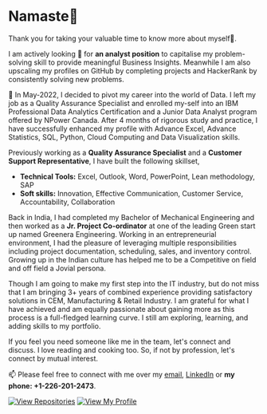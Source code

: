 # Namaste🙏

Thank you for taking your valuable time to know more about myself💞️. 

I am actively looking 👀  for **an analyst position** to capitalise my problem-solving skill to provide meaningful Business Insights. Meanwhile I am also upscaling my profiles on GitHub by completing projects and HackerRank by consistently solving new problems. 
 
🌱 In May-2022, I decided to pivot my career into the world of Data. I left my job as a Quality Assurance Specialist and enrolled my-self into an IBM Professional Data Analytics Certification and a Junior Data Analyst program offered by NPower Canada. After 4 months of rigorous study and practice, I have successfully enhanced my profile with Advance Excel, Advance Statistics, SQL, Python, Cloud Computing and Data Visualization skills. 

Previously working as a **Quality Assurance Specialist** and a **Customer Support Representative**, I have built the following skillset,
* **Technical Tools:** Excel, Outlook, Word, PowerPoint, Lean methodology, SAP
* **Soft skills:** Innovation, Effective Communication, Customer Service, Accountability, Collaboration

Back in India, I had completed my Bachelor of Mechanical Engineering and then worked as a **Jr. Project Co-ordinator** at one of the leading Green start up named Greenera Engineering. Working in an entrepreneurial environment, I had the pleasure of leveraging multiple responsibilities including project documentation, scheduling, sales, and inventory control. 
Growing up in the Indian culture has helped me to be a Competitive on field and off field a Jovial persona.

Though I am going to make my first step into the IT industry, but do not miss that I am bringing 3+ years of combined experience providing satisfactory solutions in CEM, Manufacturing & Retail Industry. I am grateful for what I have achieved and am equally passionate about gaining more as this process is a full-fledged learning curve. I still am exploring, learning, and adding skills to my portfolio.

If you feel you need someone like me in the team, let's connect and discuss.
I love reading and cooking too. So, if not by profession, let's connect by mutual interest.

📫 Please feel free to connect with me over my [email](kpanchal5069@gmail.com), [LinkedIn](https://www.linkedin.com/in/kishansunilkumarpanchal/) or **my phone: +1-226-201-2473**.


[![View Repositories](https://img.shields.io/badge/View-My_Repositories-blue?logo=GitHub)](https://github.com/kishansunilkumarpanchal?tab=repositories)
[![View My Profile](https://img.shields.io/badge/View-My_Profile-green?logo=GitHub)]([https://github.com/kishansunilkumarpanchal](https://github.com/kishansunilkumarpanchal/Kishan-Sunilkumar-Panchal/))

<!---
Kpanchal5069/Kpanchal5069 is a ✨ special ✨ repository because its `README.md` (this file) appears on your GitHub profile.
You can click the Preview link to take a look at your changes.
--->
